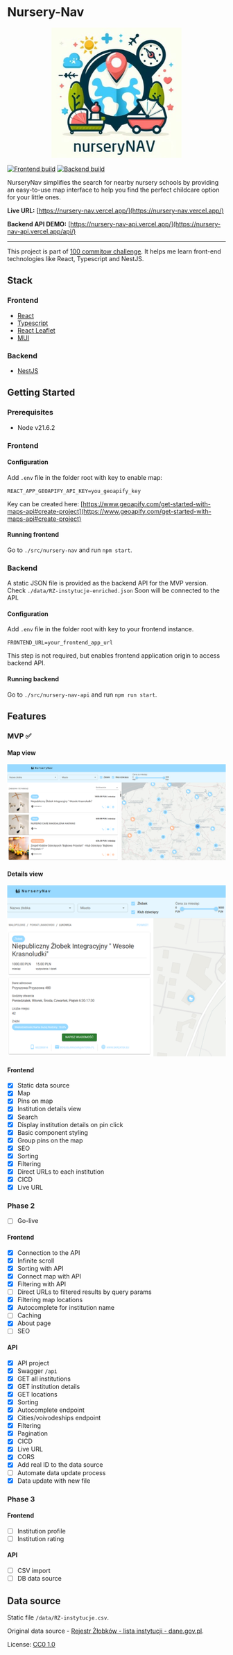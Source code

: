 # Nursery-Nav

<p align="center">
    <img width="300" height="300" src="./img/promo.jpg">
</p>

[![Frontend build](https://github.com/kubawajs/nursery-nav/actions/workflows/frontend.yml/badge.svg?branch=main)](https://github.com/kubawajs/nursery-nav/actions/workflows/frontend.yml)
[![Backend build](https://github.com/kubawajs/nursery-nav/actions/workflows/backend.yml/badge.svg?branch=main)](https://github.com/kubawajs/nursery-nav/actions/workflows/backend.yml)

NurseryNav simplifies the search for nearby nursery schools by providing an easy-to-use map interface to help you find the perfect childcare option for your little ones.

**Live URL:** [https://nursery-nav.vercel.app/](https://nursery-nav.vercel.app/)

**Backend API DEMO:** [https://nursery-nav-api.vercel.app/](https://nursery-nav-api.vercel.app/api/)

---
This project is part of [100 commitow challenge](https://100commitow.pl/). It helps me learn front-end technologies like React, Typescript and NestJS.

## Stack

### Frontend

* [React](https://react.dev/)
* [Typescript](https://www.typescriptlang.org/)
* [React Leaflet](https://react-leaflet.js.org/)
* [MUI](https://mui.com/material-ui/getting-started/)

### Backend

* [NestJS](https://nestjs.com/)

## Getting Started

### Prerequisites

* Node v21.6.2

### Frontend

#### Configuration

Add `.env` file in the folder root with key to enable map:

```
REACT_APP_GEOAPIFY_API_KEY=you_geoapify_key
```

Key can be created here: [https://www.geoapify.com/get-started-with-maps-api#create-project](https://www.geoapify.com/get-started-with-maps-api#create-project)

#### Running frontend

Go to `./src/nursery-nav` and run `npm start`.

### Backend

A static JSON file is provided as the backend API for the MVP version.
Check `./data/RZ-instytucje-enriched.json`
Soon will be connected to the API.

#### Configuration

Add `.env` file in the folder root with key to your frontend instance.

```
FRONTEND_URL=your_frontend_app_url
```

This step is not required, but enables frontend application origin to access backend API.

#### Running backend
Go to `./src/nursery-nav-api` and run `npm run start`.

## Features

### MVP ✅

#### Map view

![Map view](./img/map-view.png)

#### Details view

![Details view](./img/details-view.png)

#### Frontend

* [x] Static data source
* [x] Map
* [x] Pins on map
* [x] Institution details view
* [x] Search
* [x] Display institution details on pin click
* [x] Basic component styling
* [x] Group pins on the map
* [x] SEO
* [x] Sorting
* [x] Filtering
* [x] Direct URLs to each institution
* [x] CICD
* [x] Live URL

### Phase 2

* [ ] Go-live

#### Frontend

* [x] Connection to the API
* [x] Infinite scroll
* [x] Sorting with API
* [x] Connect map with API
* [x] Filtering with API
* [ ] Direct URLs to filtered results by query params
* [x] Filtering map locations
* [x] Autocomplete for institution name
* [ ] Caching
* [x] About page
* [ ] SEO

#### API

* [x] API project
* [x] Swagger `/api`
* [x] GET all institutions
* [x] GET institution details
* [x] GET locations
* [x] Sorting
* [x] Autocomplete endpoint
* [x] Cities/voivodeships endpoint
* [x] Filtering
* [x] Pagination
* [x] CICD
* [x] Live URL
* [x] CORS
* [x] Add real ID to the data source
* [ ] Automate data update process
* [x] Data update with new file

### Phase 3

#### Frontend

* [ ] Institution profile
* [ ] Institution rating

#### API

* [ ] CSV import
* [ ] DB data source

## Data source

Static file `/data/RZ-instytucje.csv`.

Original data source - [Rejestr Żłobków - lista instytucji - dane.gov.pl](https://dane.gov.pl/pl/dataset/2106/resource/55499/table).

License: [CC0 1.0](https://creativecommons.org/publicdomain/zero/1.0/legalcode.pl)